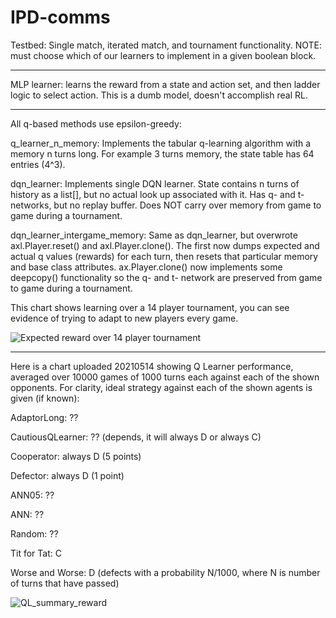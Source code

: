 # IPD-comms

Testbed: Single match, iterated match, and tournament functionality. NOTE: must choose which of our learners to implement in a given boolean block.

*** 

MLP learner: learns the reward from a state and action set, and then ladder logic to select action. This is a dumb model, doesn't accomplish real RL.

*** 

All q-based methods use epsilon-greedy:

q_learner_n_memory: Implements the tabular q-learning algorithm with a memory n turns long. For example 3 turns memory, the state table has 64 entries (4^3).

dqn_learner: Implements single DQN learner. State contains n turns of history as a list[], but no actual look up associated with it. Has q- and t- networks, but no replay buffer. Does NOT carry over memory from game to game during a tournament.

dqn_learner_intergame_memory: Same as dqn_learner, but overwrote axl.Player.reset() and axl.Player.clone(). The first now dumps expected and actual q values (rewards) for each turn, then resets that particular memory and base class attributes.  ax.Player.clone() now implements some deepcopy() functionality so the q- and t- network are preserved from game to game during a tournament.

This chart shows learning over a 14 player tournament, you can see evidence of trying to adapt to new players every game.

![Expected reward over 14 player tournament](https://user-images.githubusercontent.com/13178493/109394730-da094900-78fe-11eb-9a7b-2d3532738b20.png)

***

Here is a chart uploaded 20210514 showing Q Learner performance, averaged over 10000 games of 1000 turns each against each of the shown opponents.
For clarity, ideal strategy against each of the shown agents is given (if known):

AdaptorLong: ??

CautiousQLearner: ?? (depends, it will always D or always C)

Cooperator: always D (5 points)

Defector: always D (1 point)

ANN05: ??

ANN: ??

Random: ??

Tit for Tat: C

Worse and Worse: D (defects with a probability N/1000, where N is number of turns that have passed)



![QL_summary_reward](https://user-images.githubusercontent.com/13178493/111077842-6a37b880-84d1-11eb-93fe-2c2156bbba52.png)

